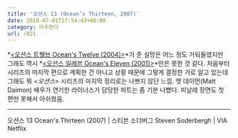 ```yaml
---
title: '오션스 13 (Ocean’s Thirteen, 2007)'
date: 2018-07-01T17:54:43+00:00
category: 마주한다
url: /821
---
```


*[<오션스 트웰브 Ocean's Twelve (2004)>][1]*가 준 실망은 어느 정도 거둬들였지만 그래도 역시 *[<오션스 일레븐 Ocean's Eleven (2001)>][2]*만은 못한 것 같다. 처음부터 시리즈의 마지막 편으로 계획한 건 아니고 상황 때문에 그렇게 결정한 거로 알고 있는데 그래도 뭐 _<오션스>_ 시리즈의 마지막 정리로는 나쁘지 않단 느낌. 맷 데이먼(Matt Daimon) 배우가 연기한 라이너스가 담당한 파트는 좀 기분 나빴다. 피날레 장면도 첫 편만 못해서 아쉬웠음.

---

오션스 13 Ocean's Thirteen (2007) | 스티븐 소더버그 Steven Soderbergh | VIA Netflix

[1]: https://dowha.kim/815
[2]: https://dowha.kim/812
